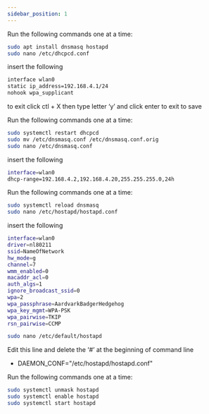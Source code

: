 ```yaml
---
sidebar_position: 1
---
```


Run the following commands one at a time:
```bash
sudo apt install dnsmasq hostapd
sudo nano /etc/dhcpcd.conf
```


insert the following
```bash title="kiosk.sh" showLineNumbers
interface wlan0 
static ip_address=192.168.4.1/24 
nohook wpa_supplicant
```
to exit click ctl + X  then type letter ‘y’ and click enter to exit to save

Run the following commands one at a time:
```bash
sudo systemctl restart dhcpcd
sudo mv /etc/dnsmasq.conf /etc/dnsmasq.conf.orig
sudo nano /etc/dnsmasq.conf
```
insert the following
```bash title="dnsmasq.conf" showLineNumbers
interface=wlan0
dhcp-range=192.168.4.2,192.168.4.20,255.255.255.0,24h
```
Run the following commands one at a time:
```bash
sudo systemctl reload dnsmasq
sudo nano /etc/hostapd/hostapd.conf
```
insert the following
```bash title="hostapd.conf" showLineNumbers
interface=wlan0
driver=nl80211
ssid=NameOfNetwork
hw_mode=g
channel=7
wmm_enabled=0
macaddr_acl=0
auth_algs=1
ignore_broadcast_ssid=0
wpa=2
wpa_passphrase=AardvarkBadgerHedgehog
wpa_key_mgmt=WPA-PSK
wpa_pairwise=TKIP
rsn_pairwise=CCMP
```

```bash
sudo nano /etc/default/hostapd
```
Edit this line and delete the ‘#’ at the beginning of command line 
- DAEMON_CONF="/etc/hostapd/hostapd.conf"

Run the following commands one at a time:
```bash
sudo systemctl unmask hostapd 
sudo systemctl enable hostapd 
sudo systemctl start hostapd
```
